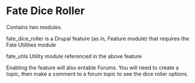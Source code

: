 # Fate Dice Roller

Contains two modules. 

fate_dice_roller is a Drupal feature (as in, Feature module) that requires the Fate Utilities module

fate_utils Utility module referenced in the above feature

Enabling the feature will also entable Forums. You will need to create a topic, then make a comment to a forum topic to see the dice roller options.
